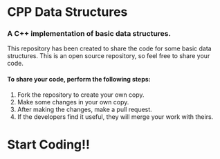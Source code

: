 # CPP Data Structures
### A C++ implementation of basic data structures.
This repository has been created to share the code for some basic data structures.
This is an open source repository, so feel free to share your code.
#### To share your code, perform the following steps:
1. Fork the repository to create your own copy.
2. Make some changes in your own copy.
3. After making the changes, make a pull request.
4. If the developers find it useful, they will merge your work with theirs.
# Start Coding!!
